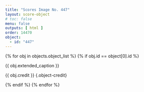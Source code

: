 ```yaml
---
title: "Scores Image No. 447"
layout: score-object
# toc: false
menu: false
outputs: [ html ]
order: 14470
object:
  - id: "447"
---
```


{% for obj in objects.object_list %}
{% if obj.id == object[0].id %}

{{ obj.extended_caption }}

{{ obj.credit }} {.object-credit}

{% endif %}
{% endfor %}
